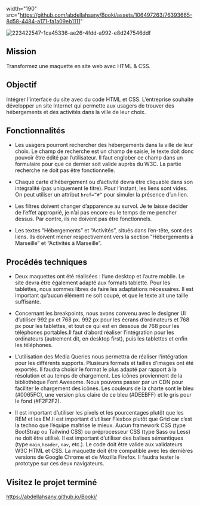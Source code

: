 width="190" src="https://github.com/abdellahsany/Booki/assets/106497263/76393665-8d58-4484-a171-fa1a09eb1111"

![223422547-1ca45336-ae26-4fdd-a992-e8d247546ddf](https://github.com/abdellahsany/Booki/assets/106497263/f41d05f2-f274-494e-96ac-66c37a604488)

## Mission 

Transformez une maquette en site web avec HTML & CSS. 

## Objectif 
Intégrer l'interface du site avec du code HTML et CSS. L’entreprise souhaite développer un site Internet qui permette aux usagers de trouver des hébergements et des activités dans la ville de leur choix.

## Fonctionnalités
- Les usagers pourront rechercher des hébergements dans la ville de leur choix. Le champ de recherche est un champ de saisie, le texte doit donc pouvoir être édité par l’utilisateur. Il faut englober ce champ dans un formulaire pour que ce dernier soit valide auprès du W3C. La partie recherche ne doit pas être fonctionnelle.
 
- Chaque carte d’hébergement ou d’activité devra être cliquable dans son intégralité (pas uniquement le titre). Pour l’instant, les liens sont vides. On peut utiliser un attribut `href=”#”` pour simuler la présence d’un lien.
  
- Les filtres doivent changer d’apparence au survol. Je te laisse décider de l’effet approprié, je n’ai pas encore eu le temps de me pencher dessus. Par contre, ils ne doivent pas être fonctionnels.
  
- Les textes “Hébergements” et “Activités”, situés dans l’en-tête, sont des liens. Ils doivent mener respectivement vers la section “Hébergements à Marseille” et “Activités à Marseille”.

## Procédés techniques
- Deux maquettes ont été réalisées : l’une desktop et l’autre mobile. Le site devra être également adapté aux formats tablette. Pour les tablettes, nous sommes libres de faire les adaptations nécessaires. Il est important qu’aucun élément ne soit coupé, et que le texte ait une taille suffisante.

- Concernant les breakpoints, nous avons convenu avec le designer UI d’utiliser 992 px et 768 px.
992 px pour les écrans d’ordinateurs et 768 px pour les tablettes, et tout ce qui est en dessous de 768 pour les téléphones portables.Il faut d’abord réaliser l’intégration pour les ordinateurs (autrement dit, en desktop first), puis les tablettes et enfin les téléphones.
 
- L’utilisation des Media Queries nous permettra de réaliser l’intégration pour les différents supports. Plusieurs formats et tailles d’images ont été exportés. Il faudra choisir le format le plus adapté par rapport à la résolution et au temps de chargement. Les icônes proviennent de la bibliothèque Font Awesome. Nous pouvons passer par un CDN pour faciliter le chargement des icônes. Les couleurs de la charte sont le bleu (#0065FC), une version plus claire de ce bleu (#DEEBFF) et le gris pour le fond (#F2F2F2).

- Il est important d’utiliser les pixels et les pourcentages plutôt que les
REM et les EM.Il est important d’utiliser Flexbox plutôt que Grid car c’est la techno que l’équipe maîtrise le mieux. Aucun framework CSS (type BootStrap ou Tailwind CSS) ou
préprocesseur CSS (type Sass ou Less) ne doit être utilisé. Il est important d’utiliser des balises sémantiques (type `main`,`header`, `nav`, etc.). Le code doit être valide aux validateurs W3C HTML et CSS. La maquette doit être compatible avec les dernières versions de Google Chrome et de Mozilla Firefox. Il faudra tester le prototype sur ces deux navigateurs.

## Visitez le projet terminé
https://abdellahsany.github.io/Booki/
